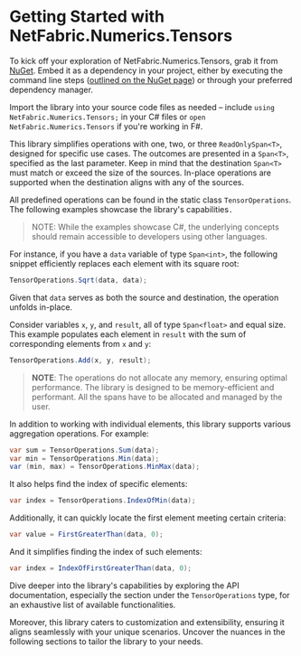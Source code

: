 # Getting Started with NetFabric.Numerics.Tensors

To kick off your exploration of NetFabric.Numerics.Tensors, grab it from [NuGet](https://www.nuget.org/packages/NetFabric.Numerics.Tensors). Embed it as a dependency in your project, either by executing the command line steps ([outlined on the NuGet page](https://www.nuget.org/packages/NetFabric.Numerics.Tensors)) or through your preferred dependency manager.

Import the library into your source code files as needed – include `using NetFabric.Numerics.Tensors;` in your C# files or `open NetFabric.Numerics.Tensors` if you're working in F#.

This library simplifies operations with one, two, or three `ReadOnlySpan<T>`, designed for specific use cases. The outcomes are presented in a `Span<T>`, specified as the last parameter. Keep in mind that the destination `Span<T>` must match or exceed the size of the sources. In-place operations are supported when the destination aligns with any of the sources.

All predefined operations can be found in the static class `TensorOperations`. The following examples showcase the library's capabilities`.
`

> NOTE: While the examples showcase C#, the underlying concepts should remain accessible to developers using other languages.

For instance, if you have a `data` variable of type `Span<int>`, the following snippet efficiently replaces each element with its square root:

```csharp
TensorOperations.Sqrt(data, data);
```

Given that `data` serves as both the source and destination, the operation unfolds in-place.

Consider variables `x`, `y`, and `result`, all of type `Span<float>` and equal size. This example populates each element in `result` with the sum of corresponding elements from `x` and `y`:

```csharp
TensorOperations.Add(x, y, result);
```

> **NOTE**: The operations do not allocate any memory, ensuring optimal performance. The library is designed to be memory-efficient and performant. All the spans have to be allocated and managed by the user.

In addition to working with individual elements, this library supports various aggregation operations. For example:

```csharp
var sum = TensorOperations.Sum(data);
var min = TensorOperations.Min(data);
var (min, max) = TensorOperations.MinMax(data);
```

It also helps find the index of specific elements:

```csharp
var index = TensorOperations.IndexOfMin(data);
```

Additionally, it can quickly locate the first element meeting certain criteria:

```csharp
var value = FirstGreaterThan(data, 0);
```

And it simplifies finding the index of such elements:

```csharp
var index = IndexOfFirstGreaterThan(data, 0);
```

Dive deeper into the library's capabilities by exploring the API documentation, especially the section under the `TensorOperations` type, for an exhaustive list of available functionalities.

Moreover, this library caters to customization and extensibility, ensuring it aligns seamlessly with your unique scenarios. Uncover the nuances in the following sections to tailor the library to your needs.
